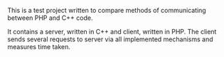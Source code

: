 This is a test project written to compare methods of 
communicating between PHP and C++ code.

It contains a server, written in C++ and client, written
in PHP. The client sends several requests to server via
all implemented mechanisms and measures time taken.
